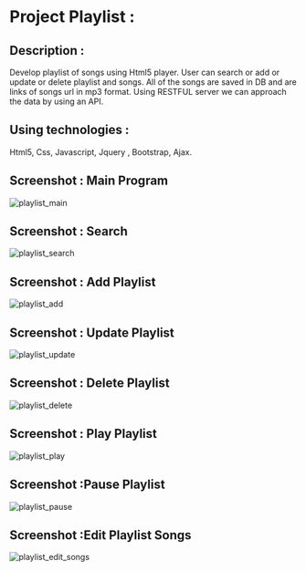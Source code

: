 # Project Playlist :

## Description :

Develop playlist of songs using Html5 player. User can search or add or update or delete playlist and songs.
All of the songs are saved in DB and are links of songs url in mp3 format. Using RESTFUL server we can approach the data
by using an API.


## Using technologies :

Html5, Css, Javascript, Jquery , Bootstrap, Ajax.


## Screenshot : Main Program

![playlist_main](https://user-images.githubusercontent.com/40452887/46909063-1ce84300-cf35-11e8-8212-fe4c25d21fd3.png)


## Screenshot : Search

![playlist_search](https://user-images.githubusercontent.com/40452887/46909095-b44d9600-cf35-11e8-9c2f-cf3b54047bc2.png)

## Screenshot : Add Playlist

![playlist_add](https://user-images.githubusercontent.com/40452887/46909173-b106da00-cf36-11e8-9073-659f2d0a66aa.png)


## Screenshot : Update Playlist

![playlist_update](https://user-images.githubusercontent.com/40452887/46909182-cd0a7b80-cf36-11e8-9e2f-0da5f3707248.png)

## Screenshot : Delete Playlist

![playlist_delete](https://user-images.githubusercontent.com/40452887/46909205-1ce94280-cf37-11e8-8892-8bcc45d4ff5f.png)

## Screenshot : Play Playlist

![playlist_play](https://user-images.githubusercontent.com/40452887/46909218-59b53980-cf37-11e8-8f7b-e631f09d0511.png)

## Screenshot :Pause Playlist

![playlist_pause](https://user-images.githubusercontent.com/40452887/46909245-c3cdde80-cf37-11e8-8b57-db16714ecc53.png)

## Screenshot :Edit Playlist Songs

![playlist_edit_songs](https://user-images.githubusercontent.com/40452887/46909258-ff68a880-cf37-11e8-8d9e-57b6e3a9b982.png)








